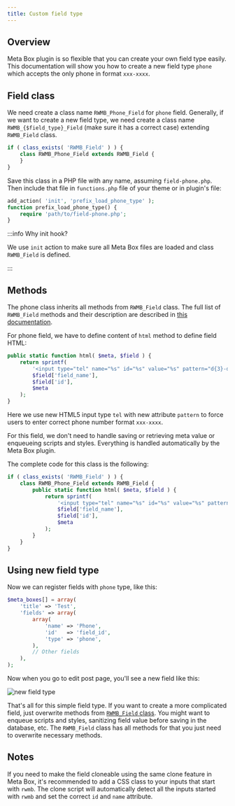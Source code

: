 ```yaml
---
title: Custom field type
---
```


## Overview

Meta Box plugin is so flexible that you can create your own field type easily. This documentation will show you how to create a new field type `phone` which accepts the only phone in format `xxx-xxxx`.

## Field class

We need create a class name `RWMB_Phone_Field` for `phone` field. Generally, if we want to create a new field type, we need create a class name `RWMB_{$field_type}_Field` (make sure it has a correct case) extending `RWMB_Field` class.

```php
if ( class_exists( 'RWMB_Field' ) ) {
    class RWMB_Phone_Field extends RWMB_Field {
    }
}
```

Save this class in a PHP file with any name, assuming `field-phone.php`. Then include that file in `functions.php` file of your theme or in plugin's file:

```php
add_action( 'init', 'prefix_load_phone_type' );
function prefix_load_phone_type() {
    require 'path/to/field-phone.php';
}
```

:::info Why init hook?

We use `init` action to make sure all Meta Box files are loaded and class `RWMB_Field` is defined.

:::

## Methods

The phone class inherits all methods from `RWMB_Field` class. The full list of `RWMB_Field` methods and their description are described in [this documentation](/rwmb-field-class/).

For phone field, we have to define content of `html` method to define field HTML:

```php
public static function html( $meta, $field ) {
    return sprintf(
        '<input type="tel" name="%s" id="%s" value="%s" pattern="d{3}-d{4}">',
        $field['field_name'],
        $field['id'],
        $meta
    );
}
```

Here we use new HTML5 input type `tel` with new attribute `pattern` to force users to enter correct phone number format `xxx-xxxx`.

For this field, we don't need to handle saving or retrieving meta value or enqueueing scripts and styles. Everything is handled automatically by the Meta Box plugin.

The complete code for this class is the following:

```php
if ( class_exists( 'RWMB_Field' ) ) {
    class RWMB_Phone_Field extends RWMB_Field {
        public static function html( $meta, $field ) {
            return sprintf(
                '<input type="tel" name="%s" id="%s" value="%s" pattern="d{3}-d{4}">',
                $field['field_name'],
                $field['id'],
                $meta
            );
        }
    }
}
```

## Using new field type

Now we can register fields with `phone` type, like this:

```php
$meta_boxes[] = array(
    'title' => 'Test',
    'fields' => array(
        array(
            'name' => 'Phone',
            'id'   => 'field_id',
            'type' => 'phone',
        ),
        // Other fields
    ),
);
```

Now when you go to edit post page, you'll see a new field like this:

![new field type](https://i.imgur.com/lK8DRW7.png)

That's all for this simple field type. If you want to create a more complicated field, just overwrite methods from [`RWMB_Field` class](/rwmb-field-class/). You might want to enqueue scripts and styles, sanitizing field value before saving in the database, etc. The `RWMB_Field` class has all methods for that you just need to overwrite necessary methods.

## Notes

If you need to make the field cloneable using the same clone feature in Meta Box, it's recommended to add a CSS class to your inputs that start with `rwmb`. The clone script will automatically detect all the inputs started with `rwmb` and set the correct `id` and `name` attribute.
